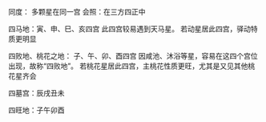 同度： 多颗星在同一宫
会照：在三方四正中

四马地：寅、申、巳、亥四宫
    此四宫较易遇到天马星。
    若动星居此四宫，驿动特质更明显

四败地、桃花之地： 子、午、卯、酉四宫
    因咸池、沐浴等星，容易在这四个宫位出现，故称“四败地”。
    若桃花星居此四宫，主桃花性质更旺，尤其是又见其他桃花星齐会

四墓宫：辰戌丑未

四旺地：子午卯酉